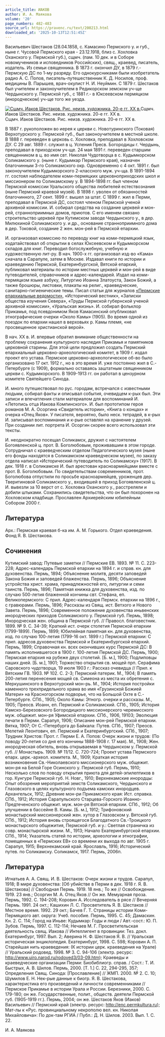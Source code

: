 ```yaml
---
article_title: ИАКОВ
author: И. А. Маякова
volume: '20'
page_numbers: 482-483
source_url: https://pravenc.ru/text/200213.html
downloaded_at: '2025-10-13T12:51:45Z'
---
```


Васильевич Шестаков (28.04.1858, с. Камасино Пермского у. и губ., ныне г. Чусовой Пермского края - 23.12.1918, близ с. Хохловка Оханского у. Пермской губ.), сщмч. (пам. 10 дек. и в Соборе новомучеников и исповедников Российских), свящ., краевед, писатель, издатель. Из семьи священника. В 1873 г. окончил ДУ, в 1879 г.- Пермскую ДС по 1-му разряду. Его однокурсниками были изобретатель радио А. С. Попов, писатель-путешественник К. Д. Носилов, проф. медицины В. Парышев, врач-окулист Н. И. Неуймин. С 1879 г. Шестаков был учителем и законоучителем в Редикорском земском уч-ще Чердынского у. Пермской губ., с 1881 г.- в Юксеевском пермяцком (инородческом) уч-ще того же уезда.

[![Сщмч. Иаков Шестаков. Рис. неизв. художника. 20-е гг. XX в.](https://pravenc.ru/data/573/504/1234/i200.jpg "Кликните для увеличения картинки")](https://pravenc.ru/data/573/504/1234/i400.jpg)Сщмч. Иаков Шестаков. Рис. неизв. художника. 20-е гг. XX в.  
Сщмч. Иаков Шестаков. Рис. неизв. художника. 20-е гг. XX в.

В 1887 г. рукоположен во иерея к церкви с. Новотуринского (Токовая) Верхотурского у. Пермской губ., был законоучителем в местной школе. В 1888 г. переведен в церковь с. Хохловка, преподавал в Хохловском ДУ. С 29 авг. 1889 г. служил в ц. Успения Пресв. Богородицы г. Чердынь, преподавал в приходском уч-ще. 24 мая 1891 г. переведен старшим священником в ц. во имя свт. Николая Чудотворца в с. Кудымкорском Соликамского у. (ныне г. Кудымкар Пермского края), назначен благочинным 3-го Соликамского окр. Одновременно с 4 окт. 1891 г. был законоучителем Кудымкорского 2-классного муж. уч-ща. В 1891-1894 гг. состоял наблюдателем коми-пермяцких церковноприходских школ и миссионером по Соликамскому у. В 1894-1898 гг. был членом Пермской комиссии Уральского общества любителей естествознания (ныне Пермский краевой музей). В 1898 г. уволен от обязанностей благочинного, 27 сент. 1899 г. вышел за штат. С 1899 г. жил в Перми, преподавал в Пермской ДС, состоял членом Пермской ученой архивной комиссии. И. собирал средства на создание церквей и мон-рей, странноприимных домов, приютов. С его именем связано строительство церквей при Кутимском заводе Чердынского у., в дер. Милюхиной Соликамского у. и др., основание странноприимного дома в дер. Токовой, создание 2 жен. мон-рей в Пермской епархии.

И. организовал комиссию по переводу книг на коми-пермяцкий язык, ходатайствовал об открытии в селах Юксеевском и Кудымкорском складов для книг. Переводил богослужебную, учебную и художественную лит-ру. В нач. 1900-х гг. организовал изд-во «Кама» сначала в Сарапуле, затем в Москве. Издавал книги по истории и краеведению Пермской, Екатеринбургской, Вятской епархий, публиковал материалы по истории местных церквей и мон-рей в виде путеводителей, справочников и адрес-календарей. Издал на коми-пермяцком языке азбуку, Литургию Иоанна Златоуста, Закон Божий, а также брошюры, листовки, плакаты на религ., краеведческие, санитарно-гигиенические темы. Писал статьи для журналов [«Пермские епархиальные ведомости»](<https://pravenc.ru/text/ Пермские епархиальные ведомости .html>), «Исторический вестник», «Записки общества изучения Севера», «Труды Пермской губернской ученой архивной комиссии», «Уральская жизнь». И. собирал фольклор Прикамья, под псевдонимом Яков Камасинский опубликовал этнографические очерки «Около Камы» (1905). Во время одной из поездок по епархии нашел в верховьях р. Камы племя, «не просвещенное христианской верой».

В нач. ХХ в. И. впервые обратил внимание общественности на проблему сохранения культурного наследия Прикамья и памятников церковной старины. Для этой цели предложил создать Пермский епархиальный церковно-археологический комитет, в 1909 г. издал проект его устава. Пермское церковно-археологическое об-во было организовано 17 окт. 1912 г., но в это время И. уже постоянно жил в С.-Петербурге (с 1909), формально оставаясь заштатным священником церкви с. Кудымкорского. В 1909-1913 гг. он работал в цензурном комитете Святейшего Синода.

И. много путешествовал по рус. городам, встречался с известными людьми, собирал факты и описывал события, очевидцем к-рых был. Эти записи и впечатления стали материалом для воспоминаний И. «Летопись отца Иакова Компинского». И. был прототипом героя романов М. А. Осоргина «Свидетель истории», «Книга о концах» и очерка «Отец Яков». У писателя, вероятно, было неск. тетрадей, в к-рых И. записывал воспоминания и к-рые оставлял на хранение у друзей. При создании лит. портрета И. Осоргин скорее всего использовал эти тексты.

И. неоднократно посещал Соликамск, дружил с настоятелем Богоявленской ц. прот. В. Боголюбовым, проживавшим в этом городе. Сотрудничал с краеведческим отделом Педагогического музея (ныне его фонды находятся в Соликамском краеведческом музее), по заказу отдела написал «Исторический путеводитель по Соликамску» (1917). В дек. 1918 г. в Соликамске И. был арестован красноармейцами вместе с прот. В. Боголюбовым. По свидетельствам современников, прот. Боголюбова отпустили по просьбе красноармейцев, уроженцев дер. Тверитиновой Соликамского у., входившей в приход Богоявленской ц. И. вывезли за 10 верст от с. Хохловка Оханского у., расстреляли и добили штыками. Сохранились свидетельства, что он был похоронен на Хохловском кладбище. Прославлен Архиерейским юбилейным Собором 2000 г.

## Литература

Арх.: Пермская краевая б-ка им. А. М. Горького. Отдел краеведения. Фонд Я. В. Шестакова.

## Сочинения

Кутимский завод: Путевые заметки // Пермские ЕВ. 1893. № 11. С. 223-228; Адрес-календарь Пермской епархии на 1894 г. и справ. кн. для духовенства. Пермь, 1894; Объяснение молитв, десяти заповедей Закона Божия и заповедей блаженства. Пермь, 1896; Объяснение устройства христ. храма, принадлежностей его, литургии и семи таинств. Пермь, 1896; Памятная книжка для духовенства, изд. по случаю 500-летия блаженной кончины свт. Стефана, еп. Великопермского: С прил. Адрес-календаря Пермск. епархии на 1896 г., с гравюрами. Пермь, 1896; Рассказы из Свящ. ист. Ветхого и Нового Завета. Пермь, 1896; Современное положение духовенства иньвенских инородческих приходов Соликамского у. Пермской губ. Пермь, 1898; Инородческая жен. община в Пермской губ. // Правосл. благовестник. 1899. № 9. С. 34-39; Краткий ист. очерк столетия Пермской епархии (1799-1899). Пермь, 1899; Юбилейная памятная кн. для духовенства, изд. по случаю 100-летия (1799-16 окт. 1899 г.) Пермской епархии: С прил. адресов духовенства Пермской и Екатеринбургской епархий. Пермь, 1899; Справочная кн. всех окончивших курс Пермской ДС: В память исполнившегося в 1900 г. 100-летия Пермской ДС. Пермь, 1900; Пермская епархия на рубеже двух столетий. [Б. м.], 1900; Подлиповцы наших дней. [Б. м.], 1901; Торжество открытия св. мощей прп. Серафима Саровского чудотворца, 19 июля 1903 г.: Рассказ очевидца // Прил. к Вятским ГВ. 1903. № 102. С. 2-3; Пермский патерик. М., 1904; В память 200-летия перенесения мощей св. Симеона из места их обретения с. Меркушинского в Верхотурский мон-рь. М., 1904; История постройки каменного трехпридельного храма во имя «Грузинской Божией Матери» на Красногорском подворье, что на Большой Охте в С.-Петербурге. СПб., 1905; Около Камы: Этногр. очерки и рассказы. М., 1905; Преосв. Иоанн, еп. Пермский и Соликамский. СПб., 1905; История Камско-Березовского Богородицкого миссионерского черемисского муж. общежит. мон-ря Уфимской епархии. СПб., 1906, 19103; Эволюция печати в Перми. Сарапул, 1906; Описание мон-рей Пермской епархии. Вятка, 1907; От С.-Петербурга до Байкала: Путев. СПб., 1907; Преосв. Мелетий Леонтович, еп. Пермский и Екатеринбургский. СПб., 1907; Трудник Христов: Прот. г. Перми Е. А. Попов: Очерк жизни и трудов: (По поводу 20-летия со дня его кончины 1888-1908 г. 17 мая). М., 1908; Жен. инородческая обитель, вновь открываемая в Чердынском у. Пермской губ. // Монастырь. 1909. № 11/12. С. 720-724; Проект устава Пермского епарх. церк.-археол. комитета. М., 1909; Краткая история возникновения Св.-Николаевского миссионерского муж. общежит. мон-ря на Белой Горе Осинского у. Пермской губ. Пермь, 1910; Несколько слов по поводу открытия приюта для детей-эпилептиков в гор. Кунгуре Пермской губ. Н. Новг., 1910; Верхнекамские инородцы: Опыт обозрения мероприятий земств Соликамского, Чердынского и Глазовского в целях культурного подъема камских инородцев. Архангельск, 1912; Древние мон-ри Прикамского края: Ист. справка. СПб., 1912; История Сарапульского Старцева-Горского Иоанно-Предтеченского общежит. муж. мон-ря Вятской епархии. СПб., 1912; Об улучшении в бассейне В. Камы. [Б. м.], 1912; Трифоновский монастырский миссионерский жен. хутор в Глазовском у. Вятской губ. СПб., 1912; История вновь строящегося Благодатного Св.-Троицкого монастырского общежития, Пермской губ. и у.: Светлая страничка из совр. монастырской жизни. М., 1913; Начало Екатеринбургской епархии. СПб., 1914; Указатель статей по истории, археологии и этнографии, помещенных в «Пермских ЕВ» со времени их выхода по авг. 1905 г. Сарапул, 1915; Верхнекамский край. Ярославль, 1916; Исторический путев. по Соликамску. Соликамск, 1917. Пермь, 2006п.

## Литература

Игнатьев А. А. Свящ. И. В. Шестаков: Очерк жизни и трудов. Сарапул, 1918; В мире духовенства: [Об убийстве в Перми в дек. 1918 г. Я. В. Шестакова] // Свободная Пермь. 1919. 18 янв.; То же // Освобождение. 1919. 23 янв.; Осоргин М. А. Отец Яков // Он же. Мемуарная проза. Пермь, 1992. С. 194-208; Коровин А. Исследователь в рясе // Вечерняя Пермь. 1991. 24 окт.; Кашихин Л. С. Просветитель Я. В. Шестаков // Местное время. 1992. 29 окт.; Бачев Г. Т. Страницы истории Коми-Пермяцкого авт. округа: Учеб. пособие. Пермь, 1995. С. 45; Дамаскин. Кн. 2. С. 114; Город на Иньве: Кудымкар: Годы и люди / Авт.-сост.: Ю. П. Зубов. Пермь, 1997. С. 112-114; Нечаев М. Г. Просветительская деятельность свящ. Иакова // Интеллигент в провинции: Тез. докл. Екатеринбург, 1997. Вып. 2; Аверина Н. Ф. Шестаков Я. В. // Уральская историческая энциклопедия. Екатеринбург, 1998. С. 598; Коровин А. П. Старейшая нить краеведения: (К истории церк. краеведения на Урале) // Уральский родовед. 1998. № 3. С. 94-106 (электр. ресурс: http://www.uiro.narod.ru/rodoved3/03-09.htm); Краеведы и краеведческие организации Перми: Биобиблиогр. справ. / Сост.: Т. И. Быстрых, А. В. Шилов. Пермь, 2000. [Т. 1.] С. 22, 294-295, 357; Определения Свящ. Синода: [Прославление] // ЖМП. 2000. № 2. С. 10; Шумилов Е. Н. Нек-рые данные к биогр. Я. В. Шестакова, характеристика его произведений и личности современниками // Пермское Прикамье в истории Урала и России. Березники, 2000. С. 179-180; он же. Государственные, полит., обществ. деятели Пермской губ. (1905-1919 гг.). Пермь, 2004; он же. Шестаков Яков (Иаков) Васильевич // Пермский край (электр. ресурс: http://enc.permkultura.ru); Мат-лы к «Рус. провинциальному некрополю вел. кн. Николая Михайловича»: По док-там РГИА / Публ.: Д. Н. Шилов. 2003. Вып. 1. С. 22.

И. А. Маякова
